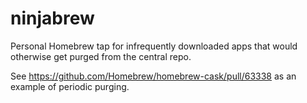 # ninjabrew
Personal Homebrew tap for infrequently downloaded apps that would otherwise get purged from the central repo.

See https://github.com/Homebrew/homebrew-cask/pull/63338 as an example of periodic purging.
